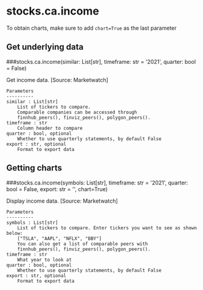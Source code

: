 # stocks.ca.income

To obtain charts, make sure to add `chart=True` as the last parameter

## Get underlying data 
###stocks.ca.income(similar: List[str], timeframe: str = '2021', quarter: bool = False)

Get income data. [Source: Marketwatch]

    Parameters
    ----------
    similar : List[str]
        List of tickers to compare.
        Comparable companies can be accessed through
        finnhub_peers(), finviz_peers(), polygon_peers().
    timeframe : str
        Column header to compare
    quarter : bool, optional
        Whether to use quarterly statements, by default False
    export : str, optional
        Format to export data

## Getting charts 
###stocks.ca.income(symbols: List[str], timeframe: str = '2021', quarter: bool = False, export: str = '', chart=True)

Display income data. [Source: Marketwatch]

    Parameters
    ----------
    symbols : List[str]
        List of tickers to compare. Enter tickers you want to see as shown below:
        ["TSLA", "AAPL", "NFLX", "BBY"]
        You can also get a list of comparable peers with
        finnhub_peers(), finviz_peers(), polygon_peers().
    timeframe : str
        What year to look at
    quarter : bool, optional
        Whether to use quarterly statements, by default False
    export : str, optional
        Format to export data
